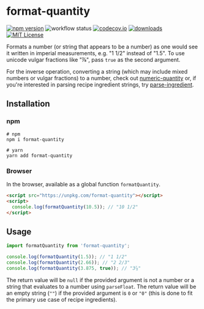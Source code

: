 # format-quantity

[![npm version](https://badge.fury.io/js/format-quantity.svg)](//npmjs.com/package/format-quantity)
![workflow status](https://github.com/jakeboone02/format-quantity/workflows/Continuous%20Integration/badge.svg)
[![codecov.io](https://codecov.io/github/jakeboone02/format-quantity/coverage.svg?branch=master)](https://codecov.io/github/jakeboone02/format-quantity?branch=master)
[![downloads](https://img.shields.io/npm/dm/format-quantity.svg)](http://npm-stat.com/charts.html?package=format-quantity&from=2015-08-01)
[![MIT License](https://img.shields.io/npm/l/format-quantity.svg)](http://opensource.org/licenses/MIT)

Formats a number (or string that appears to be a number) as one would see it written in imperial measurements, e.g. "1 1/2" instead of "1.5". To use unicode vulgar fractions like "⅞", pass `true` as the second argument.

For the inverse operation, converting a string (which may include mixed numbers or vulgar fractions) to a number, check out [numeric-quantity](https://www.npmjs.com/package/numeric-quantity) or, if you're interested in parsing recipe ingredient strings, try [parse-ingredient](https://www.npmjs.com/package/parse-ingredient).

## Installation

### npm

```shell
# npm
npm i format-quantity

# yarn
yarn add format-quantity
```

### Browser

In the browser, available as a global function `formatQuantity`.

```html
<script src="https://unpkg.com/format-quantity"></script>
<script>
  console.log(formatQuantity(10.5)); // "10 1/2"
</script>
```

## Usage

```js
import formatQuantity from 'format-quantity';

console.log(formatQuantity(1.5)); // "1 1/2"
console.log(formatQuantity(2.66)); // "2 2/3"
console.log(formatQuantity(3.875, true)); // "3⅞"
```

The return value will be `null` if the provided argument is not a number or a string that evaluates to a number using `parseFloat`. The return value will be an empty string (`""`) if the provided argument is `0` or `"0"` (this is done to fit the primary use case of recipe ingredients).
